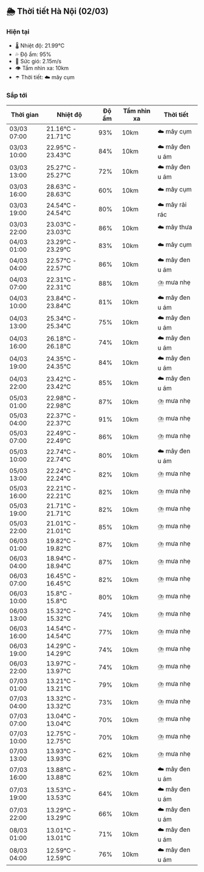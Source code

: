 ## 🌦️ Thời tiết Hà Nội (02/03)

### Hiện tại

- 🌡️ Nhiệt độ: 21.99℃
- 💦 Độ ẩm: 95%
- 💨 Sức gió: 2.15m/s
- 👁️ Tầm nhìn xa: 10km
- ☂️ Thời tiết: ☁️ mây cụm

### Sắp tới

| Thời gian | Nhiệt độ | Độ ẩm | Tầm nhìn xa | Thời tiết |
| --- | --- | --- | --- | --- |
| 03/03 07:00 | 21.16℃ - 21.71℃ | 93% | 10km | ☁️ mây cụm |
| 03/03 10:00 | 22.95℃ - 23.43℃ | 84% | 10km | ☁️ mây đen u ám |
| 03/03 13:00 | 25.27℃ - 25.27℃ | 72% | 10km | ☁️ mây đen u ám |
| 03/03 16:00 | 28.63℃ - 28.63℃ | 60% | 10km | ☁️ mây cụm |
| 03/03 19:00 | 24.54℃ - 24.54℃ | 80% | 10km | ☁️ mây rải rác |
| 03/03 22:00 | 23.03℃ - 23.03℃ | 86% | 10km | ☁️ mây thưa |
| 04/03 01:00 | 23.29℃ - 23.29℃ | 83% | 10km | ☁️ mây cụm |
| 04/03 04:00 | 22.57℃ - 22.57℃ | 86% | 10km | ☁️ mây đen u ám |
| 04/03 07:00 | 22.31℃ - 22.31℃ | 88% | 10km | ⛈️ mưa nhẹ |
| 04/03 10:00 | 23.84℃ - 23.84℃ | 81% | 10km | ☁️ mây đen u ám |
| 04/03 13:00 | 25.34℃ - 25.34℃ | 75% | 10km | ☁️ mây đen u ám |
| 04/03 16:00 | 26.18℃ - 26.18℃ | 74% | 10km | ☁️ mây đen u ám |
| 04/03 19:00 | 24.35℃ - 24.35℃ | 84% | 10km | ☁️ mây đen u ám |
| 04/03 22:00 | 23.42℃ - 23.42℃ | 85% | 10km | ☁️ mây đen u ám |
| 05/03 01:00 | 22.98℃ - 22.98℃ | 87% | 10km | ⛈️ mưa nhẹ |
| 05/03 04:00 | 22.37℃ - 22.37℃ | 91% | 10km | ⛈️ mưa nhẹ |
| 05/03 07:00 | 22.49℃ - 22.49℃ | 86% | 10km | ⛈️ mưa nhẹ |
| 05/03 10:00 | 22.74℃ - 22.74℃ | 80% | 10km | ☁️ mây đen u ám |
| 05/03 13:00 | 22.24℃ - 22.24℃ | 82% | 10km | ⛈️ mưa nhẹ |
| 05/03 16:00 | 22.21℃ - 22.21℃ | 82% | 10km | ⛈️ mưa nhẹ |
| 05/03 19:00 | 21.71℃ - 21.71℃ | 82% | 10km | ⛈️ mưa nhẹ |
| 05/03 22:00 | 21.01℃ - 21.01℃ | 85% | 10km | ⛈️ mưa nhẹ |
| 06/03 01:00 | 19.82℃ - 19.82℃ | 87% | 10km | ⛈️ mưa nhẹ |
| 06/03 04:00 | 18.94℃ - 18.94℃ | 87% | 10km | ⛈️ mưa nhẹ |
| 06/03 07:00 | 16.45℃ - 16.45℃ | 82% | 10km | ⛈️ mưa nhẹ |
| 06/03 10:00 | 15.8℃ - 15.8℃ | 80% | 10km | ⛈️ mưa nhẹ |
| 06/03 13:00 | 15.32℃ - 15.32℃ | 74% | 10km | ⛈️ mưa nhẹ |
| 06/03 16:00 | 14.54℃ - 14.54℃ | 77% | 10km | ⛈️ mưa nhẹ |
| 06/03 19:00 | 14.29℃ - 14.29℃ | 74% | 10km | ⛈️ mưa nhẹ |
| 06/03 22:00 | 13.97℃ - 13.97℃ | 74% | 10km | ⛈️ mưa nhẹ |
| 07/03 01:00 | 13.21℃ - 13.21℃ | 79% | 10km | ⛈️ mưa nhẹ |
| 07/03 04:00 | 13.32℃ - 13.32℃ | 73% | 10km | ⛈️ mưa nhẹ |
| 07/03 07:00 | 13.04℃ - 13.04℃ | 70% | 10km | ⛈️ mưa nhẹ |
| 07/03 10:00 | 12.75℃ - 12.75℃ | 70% | 10km | ⛈️ mưa nhẹ |
| 07/03 13:00 | 13.93℃ - 13.93℃ | 62% | 10km | ⛈️ mưa nhẹ |
| 07/03 16:00 | 13.88℃ - 13.88℃ | 62% | 10km | ☁️ mây đen u ám |
| 07/03 19:00 | 13.53℃ - 13.53℃ | 64% | 10km | ☁️ mây đen u ám |
| 07/03 22:00 | 13.29℃ - 13.29℃ | 66% | 10km | ☁️ mây đen u ám |
| 08/03 01:00 | 13.01℃ - 13.01℃ | 71% | 10km | ☁️ mây đen u ám |
| 08/03 04:00 | 12.59℃ - 12.59℃ | 76% | 10km | ☁️ mây đen u ám |
